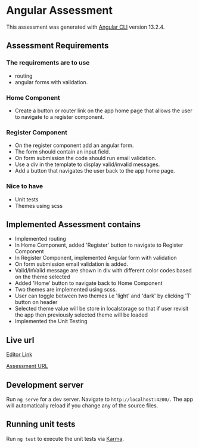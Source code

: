 # Angular Assessment

This assessment was generated with [Angular CLI](https://github.com/angular/angular-cli) version 13.2.4.

## Assessment Requirements

### The requirements are to use 
- routing 
- angular forms with validation.

### Home Component
- Create a button or router link on the app home page that allows the user to navigate to a register component.
 
### Register Component
- On the register component add an angular form.
- The form should contain an input field.
- On form submission the code should run email validation.
- Use a div in the template to display valid/invalid messages.
- Add a button that navigates the user back to the app home page.
 
### Nice to have
- Unit tests
- Themes using scss

## Implemented Assessment contains
- Implemented routing
- In Home Component, added 'Register' button to navigate to Register Component
- In Register Component, implemented Angular form with validation
- On form submission email validation is added.
- Valid/InValid message are shown in div with different color codes based on the theme selected
- Added 'Home' button to navigate back to Home Component
- Two themes are implemented using scss.
- User can toggle between two themes i.e 'light' and 'dark' by clicking 'T' button on header
- Selected theme value will be store in localstorage so that if user revisit the app then previously selected theme will be loaded
- Implemented the Unit Testing

## Live url
[Editor Link](https://stackblitz.com/edit/angular-ivy-e2xhu9)

[Assessment URL](https://angular-ivy-e2xhu9.stackblitz.io/)

## Development server

Run `ng serve` for a dev server. Navigate to `http://localhost:4200/`. The app will automatically reload if you change any of the source files.

## Running unit tests

Run `ng test` to execute the unit tests via [Karma](https://karma-runner.github.io).
